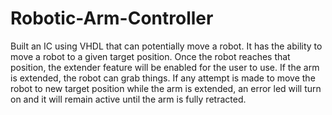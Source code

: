 # Robotic-Arm-Controller

Built an IC using VHDL that can potentially move a robot. It has the ability to move a robot to a given target position. 
Once the robot reaches that position, the extender feature will be enabled for the user to use. If the arm is extended, the robot can grab things.
If any attempt is made to move the robot to new target position while the arm is extended, an error led will turn on and it will remain active until the arm is fully retracted.
